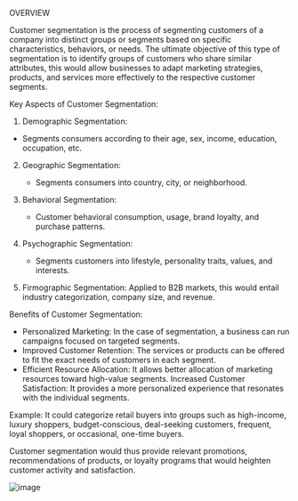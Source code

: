 OVERVIEW

Customer segmentation is the process of segmenting customers of a company into distinct groups or segments based on specific characteristics, behaviors, or needs.
The ultimate objective of this type of segmentation is to identify groups of customers who share similar attributes, 
this would allow businesses to adapt marketing strategies, products, and services more effectively to the respective customer segments.

 Key Aspects of Customer Segmentation:
1. Demographic Segmentation:
- Segments consumers according to their age, sex, income, education, occupation, etc.

2. Geographic Segmentation:
   - Segments consumers into country, city, or neighborhood.

3. Behavioral Segmentation:
   - Customer behavioral consumption, usage, brand loyalty, and purchase patterns.

4. Psychographic Segmentation:
   - Segments customers into lifestyle, personality traits, values, and interests.

5. Firmographic Segmentation:
Applied to B2B markets, this would entail industry categorization, company size, and revenue.

 Benefits of Customer Segmentation:
 - Personalized Marketing: In the case of segmentation, a business can run campaigns focused on targeted segments.
 - Improved Customer Retention: The services or products can be offered to fit the exact needs of customers in each segment.
 - Efficient Resource Allocation: It allows better allocation of marketing resources toward high-value segments.
Increased Customer Satisfaction: It provides a more personalized experience that resonates with the individual segments.

Example:
It could categorize retail buyers into groups such as high-income, luxury shoppers, budget-conscious, deal-seeking customers, frequent, loyal shoppers, or occasional, one-time buyers.

Customer segmentation would thus provide relevant promotions, recommendations of products, or loyalty programs that would heighten customer activity and satisfaction.

![image](https://github.com/user-attachments/assets/9f87f663-9dcb-4dae-9c5c-98d28dbf9deb)





